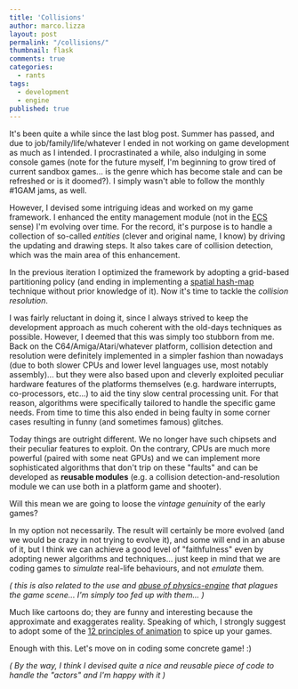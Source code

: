 ```yaml
---
title: 'Collisions'
author: marco.lizza
layout: post
permalink: "/collisions/"
thumbnail: flask
comments: true
categories: 
  - rants
tags: 
  - development
  - engine
published: true
---
```


It's been quite a while since the last blog post. Summer has passed, and due to job/family/life/whatever I ended in not working on game development as much as I intended. I procrastinated a while, also indulging in some console games (note for the future myself, I'm beginning to grow tired of current sandbox games... is the genre which has become stale and can be refreshed or is it doomed?). I simply wasn't able to follow the monthly #1GAM jams, as well.

However, I devised some intriguing ideas and worked on my game framework. I enhanced the entity management module (not in the [ECS](https://en.wikipedia.org/wiki/Entity_component_system) sense) I'm evolving over time. For the record, it's purpose is to handle a collection of so-called *entities* (clever and original name, I know) by driving the updating and drawing steps. It also takes care of collision detection, which was the main area of this enhancement.

In the previous iteration I optimized the framework by adopting a grid-based partitioning policy (and ending in implementing a [spatial hash-map](https://conkerjo.wordpress.com/2009/06/13/spatial-hashing-implementation-for-fast-2d-collisions/) technique without prior knowledge of it). Now it's time to tackle the *collision resolution*.

I was fairly reluctant in doing it, since I always strived to keep the development approach as much coherent with the old-days techniques as possible. However, I deemed that this was simply too stubborn from me. Back on the C64/Amiga/Atari/whatever platform, collision detection and resolution were definitely implemented in a simpler fashion than nowadays (due to both slower CPUs and lower level languages use, most notably assembly)... but they were also based upon and cleverly exploited peculiar hardware features of the platforms themselves (e.g. hardware interrupts, co-processors, etc...) to aid the tiny slow central processing unit. For that reason, algorithms were specifically tailored to handle the specific game needs. From time to time this also ended in being faulty in some corner cases resulting in funny (and sometimes famous) glitches.

Today things are outright different. We no longer have such chipsets and their peculiar features to exploit. On the contrary, CPUs are much more powerful (paired with some neat GPUs) and we can implement more sophisticated algorithms that don't trip on these "faults" and can be developed as **reusable modules** (e.g. a collision detection-and-resolution module we can use both in a platform game and shooter).

Will this mean we are going to loose the *vintage genuinity* of the early games?

In my option not necessarily. The result will certainly be more evolved (and we would be crazy in not trying to evolve it), and some will end in an abuse of it, but I think we can achieve a good level of "faithfulness" even by adopting newer algorithms and techniques... just keep in mind that we are coding games to *simulate* real-life behaviours, and not *emulate* them.

*( this is also related to the use and [abuse of physics-engine](/on-the-abuse-of-a-physics-engine/) that plagues the game scene... I'm simply too fed up with them... )*

Much like cartoons do; they are funny and interesting because the approximate and exaggerates reality. Speaking of which, I strongly suggest to adopt some of the [12 principles of animation](https://en.wikipedia.org/wiki/12_basic_principles_of_animation) to spice up your games.

Enough with this. Let's move on in coding some concrete game! :)

*( By the way, I think I devised quite a nice and reusable piece of code to handle the "actors" and I'm happy with it )*